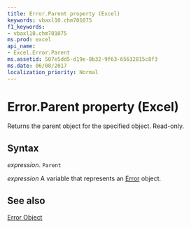 ```yaml
---
title: Error.Parent property (Excel)
keywords: vbaxl10.chm701075
f1_keywords:
- vbaxl10.chm701075
ms.prod: excel
api_name:
- Excel.Error.Parent
ms.assetid: 507e5dd5-d19e-8b32-9f63-65632815c8f3
ms.date: 06/08/2017
localization_priority: Normal
---
```



# Error.Parent property (Excel)

Returns the parent object for the specified object. Read-only.


## Syntax

_expression_. `Parent`

_expression_ A variable that represents an [Error](Excel.Error.md) object.


## See also


[Error Object](Excel.Error.md)


